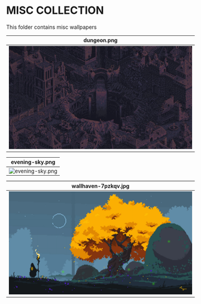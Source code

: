 # MISC COLLECTION
This folder contains misc wallpapers 

| **dungeon.png** | 
|------------------------------------------|
| ![ dungeon.png ](./dungeon.png) | 


| **evening-sky.png** | 
|------------------------------------------|
| ![ evening-sky.png ](./evening-sky.png) | 


| **wallhaven-7pzkqv.jpg** | 
|------------------------------------------|
| ![ wallhaven-7pzkqv.jpg ](./wallhaven-7pzkqv.jpg) | 


